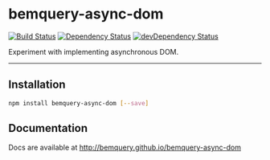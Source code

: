 # bemquery-async-dom

[![Build Status](https://travis-ci.org/BEMQuery/bemquery-async-dom.svg?branch=master)](https://travis-ci.org/BEMQuery/bemquery-async-dom) [![Dependency Status](https://david-dm.org/BEMQuery/bemquery-async-dom.svg)](https://david-dm.org/BEMQuery/bemquery-async-dom) [![devDependency Status](https://david-dm.org/BEMQuery/bemquery-async-dom/dev-status.svg)](https://david-dm.org/BEMQuery/bemquery-async-dom#info=devDependencies)

Experiment with implementing asynchronous DOM.

---

## Installation

```bash
npm install bemquery-async-dom [--save]
```

## Documentation

Docs are available at http://bemquery.github.io/bemquery-async-dom
